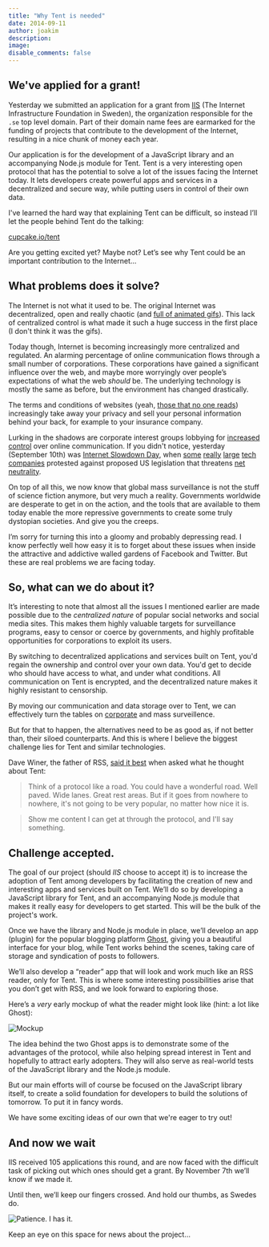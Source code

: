 ```yaml
---
title: "Why Tent is needed"
date: 2014-09-11
author: joakim
description:
image:
disable_comments: false
---
```


## We've applied for a grant!

Yesterday we submitted an application for a grant from [IIS](https://www.iis.se/english/) (The Internet Infrastructure Foundation in Sweden), the organization responsible for the `.se` top level domain. Part of their domain name fees are earmarked for the funding of projects that contribute to the development of the Internet, resulting in a nice chunk of money each year.

Our application is for the development of a JavaScript library and an accompanying Node.js module for Tent. Tent is a very interesting open protocol that has the potential to solve a lot of the issues facing the Internet today. It lets developers create powerful apps and services in a decentralized and secure way, while putting users in control of their own data.

I've learned the hard way that explaining Tent can be difficult, so instead I’ll let the people behind Tent do the talking:

[cupcake.io/tent](https://cupcake.io/tent)

Are you getting excited yet? Maybe not? Let’s see why Tent could be an important contribution to the Internet…


## What problems does it solve?

The Internet is not what it used to be. The original Internet was decentralized, open and really chaotic (and [full of animated gifs](http://ilove90sgifs.tumblr.com/)). This lack of centralized control is what made it such a huge success in the first place (I don't think it was the gifs).

Today though, Internet is becoming increasingly more centralized and regulated. An alarming percentage of online communication flows through a small number of corporations. These corporations have gained a significant influence over the web, and maybe more worryingly over people’s expectations of what the web _should_ be. The underlying technology is mostly the same as before, but the environment has changed drastically.

The terms and conditions of websites (yeah, [those that no one reads](http://vimeo.com/ondemand/termsandconditions/75795938)) increasingly take away your privacy and sell your personal information behind your back, for example to your insurance company.

Lurking in the shadows are corporate interest groups lobbying for [increased control](https://www.eff.org/issues/tpp) over online communication. If you didn't notice, yesterday (September 10th) was [Internet Slowdown Day](https://www.battleforthenet.com/sept10th/), when [some](http://reddit.com) [really](http://google.com) [large](http://netflix.com) [tech](http://tumblr.com) [companies](http://wordpress.com) protested against proposed US legislation that threatens [net neutrality](http://www.savetheinternet.com/net-neutrality-what-you-need-know-now).

On top of all this, we now know that global mass surveillance is not the stuff of science fiction anymore, but very much a reality. Governments worldwide are desperate to get in on the action, and the tools that are available to them today enable the more repressive governments to create some truly dystopian societies. And give you the creeps.

I’m sorry for turning this into a gloomy and probably depressing read. I know perfectly well how easy it is to forget about these issues when inside the attractive and addictive walled gardens of Facebook and Twitter. But these are real problems we are facing today.


## So, what can we do about it?

It’s interesting to note that almost all the issues I mentioned earlier are made possible due to the _centralized nature_ of popular social networks and social media sites. This makes them highly valuable targets for surveillance programs, easy to censor or coerce by governments, and highly profitable opportunities for corporations to exploit its users.

By switching to decentralized applications and services built on Tent, you'd regain the ownership and control over your own data. You'd get to decide who should have access to what, and under what conditions. All communication on Tent is encrypted, and the decentralized nature makes it highly resistant to censorship.

By moving our communication and data storage over to Tent, we can effectively turn the tables on [corporate](http://en.wikipedia.org/wiki/Surveillance#Corporate) and mass surveillence.

But for that to happen, the alternatives need to be as good as, if not better than, their siloed counterparts. And this is where I believe the biggest challenge lies for Tent and similar technologies.

Dave Winer, the father of RSS, [said it best](http://scripting.com/stories/2012/08/22/protocolsDontMeanMuch.html) when asked what he thought about Tent:

> Think of a protocol like a road. You could have a wonderful road. Well paved. Wide lanes. Great rest areas. But if it goes from nowhere to nowhere, it's not going to be very popular, no matter how nice it is.

> Show me content I can get at through the protocol, and I'll say something.


## Challenge accepted.

The goal of our project (should _IIS_ choose to accept it) is to increase the adoption of Tent among developers by facilitating the creation of new and interesting apps and services built on Tent. We’ll do so by developing a JavaScript library for Tent, and an accompanying Node.js module that makes it really easy for developers to get started. This will be the bulk of the project's work.

Once we have the library and Node.js module in place, we’ll develop an app (plugin) for the popular blogging platform [Ghost](https://ghost.org/), giving you a beautiful interface for your blog, while Tent works behind the scenes, taking care of storage and syndication of posts to followers.

We’ll also develop a “reader” app that will look and work much like an RSS reader, only for Tent. This is where some interesting possibilities arise that you don’t get with RSS, and we look forward to exploring those.

Here’s a _very_ early mockup of what the reader might look like (hint: a lot like Ghost):

![Mockup](http://cl.ly/image/20351D3R2E41/tent%20ghost%20reader.png)

The idea behind the two Ghost apps is to demonstrate some of the advantages of the protocol, while also helping spread interest in Tent and hopefully to attract early adopters. They will also serve as real-world tests of the JavaScript library and the Node.js module.

But our main efforts will of course be focused on the JavaScript library itself, to create a solid foundation for developers to build the solutions of tomorrow. To put it in fancy words.

We have some exciting ideas of our own that we're eager to try out!


## And now we wait

IIS received 105 applications this round, and are now faced with the difficult task of picking out which ones should get a grant. By November 7th we’ll know if we made it.

Until then, we’ll keep our fingers crossed. And hold our thumbs, as Swedes do.

![Patience. I has it.](http://takeyourheart.files.wordpress.com/2013/03/funny_dog_pictures_dog_has_patience.jpg)

Keep an eye on this space for news about the project…
